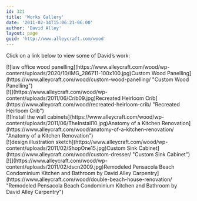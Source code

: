 ```yaml
---
id: 321
title: 'Works Gallery'
date: '2011-02-14T15:06:21-06:00'
author: 'David Alley'
layout: page
guid: 'http://www.alleycraft.com/wood'
---
```


Click on a link below to view some of David’s work:

<div class="category-thumbnail-list"><div class="category-thumbnail-list-item">[![law office wood panelling](https://www.alleycraft.com/wood/wp-content/uploads/2020/10/IMG_286711-100x100.jpg)Custom Wood Panelling](https://www.alleycraft.com/wood/custom-wood-panelling/ "Custom Wood Panelling")</div><div class="category-thumbnail-list-item">[![](https://www.alleycraft.com/wood/wp-content/uploads/2011/06/Crib09.jpg)Recreated Heirloom Crib](https://www.alleycraft.com/wood/recreated-heirloom-crib/ "Recreated Heirloom Crib")</div><div class="category-thumbnail-list-item">[![Install the wall cabinets](https://www.alleycraft.com/wood/wp-content/uploads/2011/06/TheInstall10.jpg)Anatomy of a Kitchen Renovation](https://www.alleycraft.com/wood/anatomy-of-a-kitchen-renovation/ "Anatomy of a Kitchen Renovation")</div><div class="category-thumbnail-list-item">[![design illustration sketch](https://www.alleycraft.com/wood/wp-content/uploads/2011/02/ShopOne15.jpg)Custom Sink Cabinet](https://www.alleycraft.com/wood/custom-dresser/ "Custom Sink Cabinet")</div><div class="category-thumbnail-list-item">[![](https://www.alleycraft.com/wood/wp-content/uploads/2011/02/dscn2009.jpg)Remodeled Pensacola Beach Condominium Kitchen and Bathroom by David Alley Carpentry](https://www.alleycraft.com/wood/double-beach-house-renovation/ "Remodeled  Pensacola Beach Condominium Kitchen and Bathroom by David Alley Carpentry")</div></div>